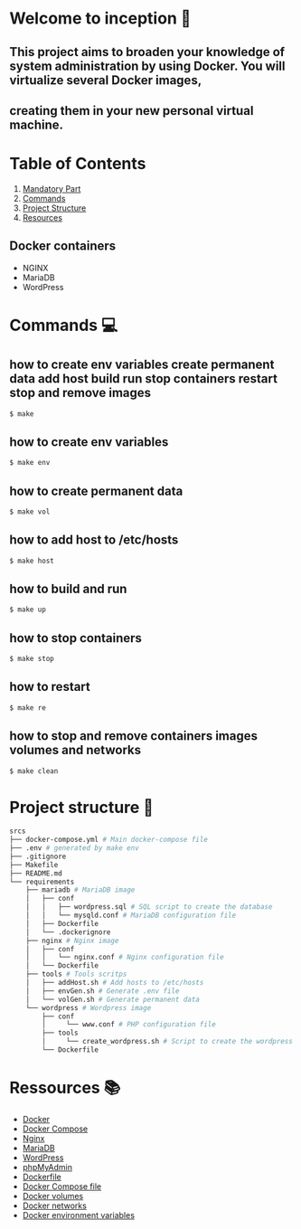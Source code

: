# Welcome to inception 🐋

## This project aims to broaden your knowledge of system administration by using Docker. You will virtualize several Docker images,
## creating them in your new personal virtual machine.

# Table of Contents
1. [Mandatory Part](#docker-containers)
2. [Commands](#commands)
3. [Project Structure](#project-structure)
4. [Resources](#resources)



## Docker containers

- NGINX
- MariaDB
- WordPress

# Commands 💻

## how to create env variables create permanent data add host build run stop containers restart stop and remove images

```sh
$ make
```

## how to create env variables

```sh
$ make env
```

## how to create permanent data

```sh
$ make vol
```

## how to add host to /etc/hosts

```sh
$ make host
```

## how to build and run

```sh
$ make up
```

## how to stop containers

```sh
$ make stop
```

## how to restart

```sh
$ make re
```

## how to stop and remove containers images volumes and networks

```sh
$ make clean
```
# Project structure 📂

```bash
srcs
├── docker-compose.yml # Main docker-compose file
├── .env # generated by make env
├── .gitignore
├── Makefile
├── README.md
└── requirements
    ├── mariadb # MariaDB image
    │	├── conf
    │	│	├── wordpress.sql # SQL script to create the database
    │	│	└── mysqld.conf # MariaDB configuration file
    │	├── Dockerfile
    │	└── .dockerignore
    ├── nginx # Nginx image
    │	├── conf
    │	│	└── nginx.conf # Nginx configuration file
    │	└── Dockerfile
    ├── tools # Tools scritps
    │	├── addHost.sh # Add hosts to /etc/hosts
    │	├── envGen.sh # Generate .env file
    │   └── volGen.sh # Generate permanent data
    └── wordpress # Wordpress image
        ├── conf
      	│     └── www.conf # PHP configuration file
        ├── tools
        │     └── create_wordpress.sh # Script to create the wordpress database
        └── Dockerfile
```

# Ressources 📚

- [Docker](https://docs.docker.com/)
- [Docker Compose](https://docs.docker.com/compose/)
- [Nginx](https://nginx.org/en/docs/)
- [MariaDB](https://mariadb.org/documentation/)
- [WordPress](https://wordpress.org/support/)
- [phpMyAdmin](https://docs.phpmyadmin.net/en/latest/)
- [Dockerfile](https://docs.docker.com/engine/reference/builder/)
- [Docker Compose file](https://docs.docker.com/compose/compose-file/)
- [Docker volumes](https://docs.docker.com/storage/volumes/)
- [Docker networks](https://docs.docker.com/network/)
- [Docker environment variables](https://docs.docker.com/compose/environment-variables/)